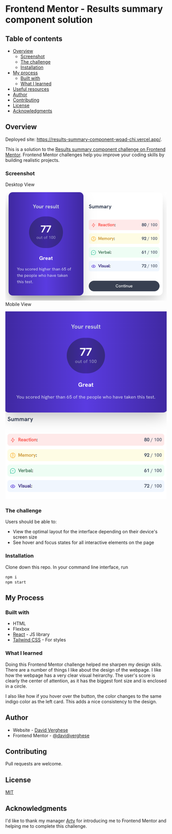 # Frontend Mentor - Results summary component solution

## Table of contents

- [Overview](#overview)
	- [Screenshot](#screenshot)
	- [The challenge](#the-challenge)
	- [Installation](#installation)
- [My process](#my-process)
	- [Built with](#built-with)
	- [What I learned](#what-i-learned)
- [Useful resources](#useful-resources)
- [Author](#author)
- [Contributing](#contributing)
- [License](#license)
- [Acknowledgments](#acknowledgments)

## Overview

Deployed site: https://results-summary-component-woad-chi.vercel.app/.

This is a solution to the [Results summary component challenge on Frontend Mentor](https://www.frontendmentor.io/challenges/results-summary-component-CE_K6s0maV). Frontend Mentor challenges help you improve your coding skills by building realistic projects.

### Screenshot

Desktop View

![desktop view](src/Desktop.png)
Mobile View

![mobile view](src/Mobile.png)


### The challenge

Users should be able to:

- View the optimal layout for the interface depending on their device's screen size
- See hover and focus states for all interactive elements on the page

### Installation

Clone down this repo. In your command line interface, run

```
npm i
npm start
```

## My Process

### Built with

- HTML
- Flexbox
- [React](https://reactjs.org/) - JS library
- [Tailwind CSS](https://tailwindcss.com/) - For styles

### What I learned

Doing this Frontend Mentor challenge helped me sharpen my design skils. There are a number of things I like about the design of the webpage. I like how the webpage has a very clear visual heirarchy. The user's score is clearly the center of attention, as it has the biggest font size and is enclosed in a circle.

I also like how if you hover over the button, the color changes to the same indigo color as the left card. This adds a nice consistency to the design.

## Author

- Website - [David Verghese](https://davidverghese.surge.sh/)
- Frontend Mentor - [@davidjverghese](https://www.frontendmentor.io/profile/davidjverghese)

## Contributing

Pull requests are welcome.

## License

[MIT](https://choosealicense.com/licenses/mit/)

## Acknowledgments

I'd like to thank my manager [Arty](https://github.com/artimys) for introducing me to Frontend Mentor and helping me to complete this challenge.
